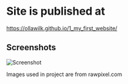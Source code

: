 # Site is published at
https://ollawilk.github.io/1_my_first_website/


## Screenshots
![Screenshot](images/screenshot.png)

Images used in project are from rawpixel.com

